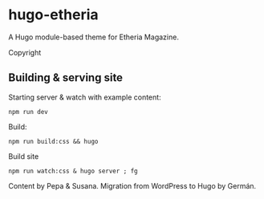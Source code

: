 # hugo-etheria

A Hugo module-based theme for Etheria Magazine.


Copyright


## Building & serving site

Starting server & watch with example content:
```
npm run dev
```


Build:
```
npm run build:css && hugo
```

Build site
```
npm run watch:css & hugo server ; fg
```


Content by Pepa & Susana.
Migration from WordPress to Hugo by Germán.
